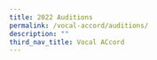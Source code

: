 ```yaml
---
title: 2022 Auditions
permalink: /vocal-accord/auditions/
description: ""
third_nav_title: Vocal ACcord
---
```

